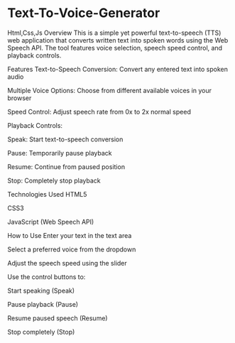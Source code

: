 # Text-To-Voice-Generator
 Html,Css,Js
 Overview
This is a simple yet powerful text-to-speech (TTS) web application that converts written text into spoken words using the Web Speech API. The tool features voice selection, speech speed control, and playback controls.

Features
Text-to-Speech Conversion: Convert any entered text into spoken audio

Multiple Voice Options: Choose from different available voices in your browser

Speed Control: Adjust speech rate from 0x to 2x normal speed

Playback Controls:

Speak: Start text-to-speech conversion

Pause: Temporarily pause playback

Resume: Continue from paused position

Stop: Completely stop playback

Technologies Used
HTML5

CSS3

JavaScript (Web Speech API)

How to Use
Enter your text in the text area

Select a preferred voice from the dropdown

Adjust the speech speed using the slider

Use the control buttons to:

Start speaking (Speak)

Pause playback (Pause)

Resume paused speech (Resume)

Stop completely (Stop)
